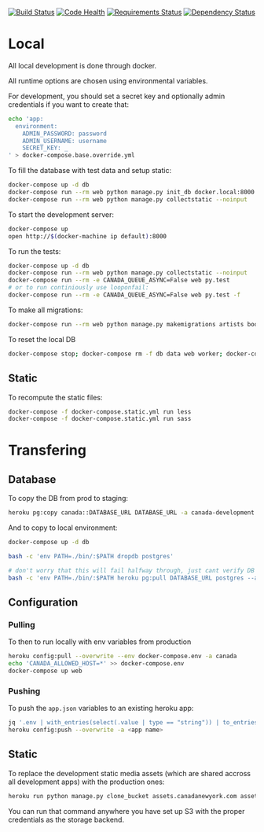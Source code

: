 [![Build Status](https://next.travis-ci.org/saulshanabrook/django-canadanewyork.svg?branch=master)](https://next.travis-ci.org/saulshanabrook/django-canadanewyork)
[![Code Health](https://landscape.io/github/saulshanabrook/django-canadanewyork/master/landscape.svg?style=flat)](https://landscape.io/github/saulshanabrook/django-canadanewyork/master)
[![Requirements Status](https://requires.io/github/saulshanabrook/django-canadanewyork/requirements.png?branch=master)](https://requires.io/github/saulshanabrook/django-canadanewyork/requirements/?branch=master)
[![Dependency Status](https://gemnasium.com/saulshanabrook/django-canadanewyork.svg)](https://gemnasium.com/saulshanabrook/django-canadanewyork)


# Local
All local development is done through docker.



All runtime options are chosen using environmental variables.

For development, you should set a secret key and optionally admin credentials
if you want to create that:

```bash
echo 'app:
  environment:
    ADMIN_PASSWORD: password
    ADMIN_USERNAME: username
    SECRET_KEY: _
' > docker-compose.base.override.yml
```

To fill the database with test data and setup static:

```bash
docker-compose up -d db
docker-compose run --rm web python manage.py init_db docker.local:8000 --init
docker-compose run --rm web python manage.py collectstatic --noinput
```

To start the development server:

```bash
docker-compose up
open http://$(docker-machine ip default):8000
```

To run the tests:

```bash
docker-compose up -d db
docker-compose run --rm web python manage.py collectstatic --noinput
docker-compose run --rm -e CANADA_QUEUE_ASYNC=False web py.test
# or to run continiously use looponfail:
docker-compose run --rm -e CANADA_QUEUE_ASYNC=False web py.test -f
```

To make all migrations:

```bash
docker-compose run --rm web python manage.py makemigrations artists books custompages exhibitions photos press updates
```

To reset the local DB

```bash
docker-compose stop; docker-compose rm -f db data web worker; docker-compose up -d db; sleep 5; docker-compose run --rm web python manage.py init_db http://$(docker-machine ip default):8000/ --init; docker-compose run --rm web python manage.py collectstatic --noinput; docker-compose up web worker
```


## Static

To recompute the static files:


```bash
docker-compose -f docker-compose.static.yml run less
docker-compose -f docker-compose.static.yml run sass
```

# Transfering

## Database

To copy the DB from prod to staging:


```bash
heroku pg:copy canada::DATABASE_URL DATABASE_URL -a canada-development
```


And to copy to local environment:

```bash
docker-compose up -d db

bash -c 'env PATH=./bin/:$PATH dropdb postgres'

# don't worry that this will fail halfway through, just cant verify DB
bash -c 'env PATH=./bin/:$PATH heroku pg:pull DATABASE_URL postgres --app canada'
```

## Configuration

### Pulling

To then to run locally with env variables from production

```bash
heroku config:pull --overwrite --env docker-compose.env -a canada
echo 'CANADA_ALLOWED_HOST=*' >> docker-compose.env
docker-compose up web
```

### Pushing
To push the `app.json` variables to an existing heroku app:


```bash
jq '.env | with_entries(select(.value | type == "string")) | to_entries | map("\(.key)=\(.value)") | join("\n")' -r app.json  > .env
heroku config:push --overwrite -a <app name>
```

## Static

To replace the development static media assets (which are shared accross
all development apps) with the production ones:

```bash
heroku run python manage.py clone_bucket assets.canadanewyork.com assets-dev.canadanewyork.com -a canada-development
```

You can run that command anywhere you have set up S3 with the proper credentials
as the storage backend.
